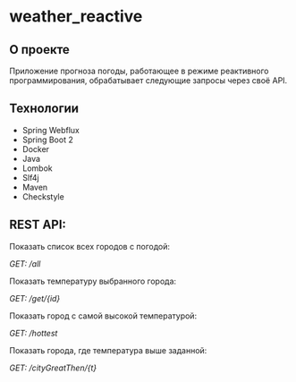 # weather_reactive

## О проекте

Приложение прогноза погоды, работающее в режиме реактивного программирования, 
обрабатывает следующие запросы через своё API.

## Технологии

* Spring Webflux
* Spring Boot 2
* Docker
* Java
* Lombok
* Slf4j
* Maven
* Checkstyle

## REST API:

Показать список всех городов с погодой:

*GET: /all*

Показать температуру выбранного города:

*GET: /get/{id}*

Показать город с самой высокой температурой:

*GET: /hottest*

Показать города, где температура выше заданной:

*GET: /cityGreatThen/{t}*

